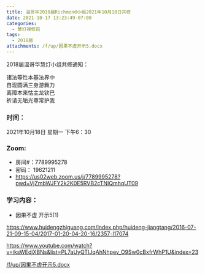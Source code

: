 ```yaml
---
title: 温哥华2018届Richmond小组2021年10月18日共修
date: 2021-10-17 13:23:49-07:00
categories:
  - 慧灯禅修班
tags:
  - 2018届
attachments: /f/up/因果不虚开示5.docx
---
```

2018届温哥华慧灯小组共修通知：

诸法等性本基法界中\
自现圆满三身游舞力\
离障本来怙主龙钦巴\
祈请无垢光尊常护我  

### 时间：

2021年10月18日 星期一 下午6：30

### Zoom:

* 房间#：7789995278 
* 密码： 19621211
* <https://us02web.zoom.us/j/7789995278?pwd=VjZmbWJFY2k2K0E5RVB2cTNIQmhqUT09>

### 学习内容：

* 因果不虚 开示5(1)

<https://www.huidengzhiguang.com/index.php/huideng-jiangtang/2016-07-21-09-15-04/2017-01-20-04-20-16/2357-l17074>

<https://www.youtube.com/watch?v=iksWEdjXBNs&list=PL7aUyQTIJqAhNhpev_O9Sw0cBxfrWhP1U&index=23>

[/f/up/因果不虚开示5.docx](https://s3.ca-central-1.wasabisys.com/hddata/f.huidengchanxiu.net/hdv/f/up/因果不虚开示5.docx)
